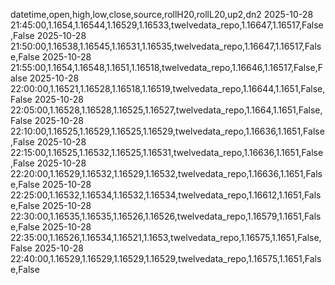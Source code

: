 datetime,open,high,low,close,source,rollH20,rollL20,up2,dn2
2025-10-28 21:45:00,1.1654,1.16544,1.16529,1.16533,twelvedata_repo,1.16647,1.16517,False,False
2025-10-28 21:50:00,1.16538,1.16545,1.16531,1.16535,twelvedata_repo,1.16647,1.16517,False,False
2025-10-28 21:55:00,1.1654,1.16548,1.1651,1.16518,twelvedata_repo,1.16646,1.16517,False,False
2025-10-28 22:00:00,1.16521,1.16528,1.16518,1.16519,twelvedata_repo,1.16644,1.1651,False,False
2025-10-28 22:05:00,1.16528,1.16528,1.16525,1.16527,twelvedata_repo,1.1664,1.1651,False,False
2025-10-28 22:10:00,1.16525,1.16529,1.16525,1.16529,twelvedata_repo,1.16636,1.1651,False,False
2025-10-28 22:15:00,1.16525,1.16532,1.16525,1.16531,twelvedata_repo,1.16636,1.1651,False,False
2025-10-28 22:20:00,1.16529,1.16532,1.16529,1.16532,twelvedata_repo,1.16636,1.1651,False,False
2025-10-28 22:25:00,1.16532,1.16534,1.16532,1.16534,twelvedata_repo,1.16612,1.1651,False,False
2025-10-28 22:30:00,1.16535,1.16535,1.16526,1.16526,twelvedata_repo,1.16579,1.1651,False,False
2025-10-28 22:35:00,1.16526,1.16534,1.16521,1.1653,twelvedata_repo,1.16575,1.1651,False,False
2025-10-28 22:40:00,1.16529,1.16529,1.16529,1.16529,twelvedata_repo,1.16575,1.1651,False,False
